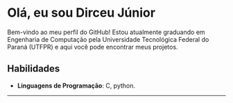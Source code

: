 # Olá, eu sou Dirceu Júnior

Bem-vindo ao meu perfil do GitHub! Estou atualmente graduando em Engenharia de Computação pela Universidade Tecnológica Federal do Paraná (UTFPR) e aqui você pode encontrar meus projetos.

## Habilidades

- **Linguagens de Programação**: C, python.
  
---
